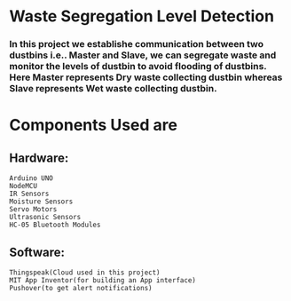 # Waste Segregation Level Detection
###  In this project we establishe communication between two dustbins i.e.. Master and Slave, we can segregate waste and monitor the levels of dustbin to avoid flooding of dustbins. Here Master represents Dry waste collecting dustbin whereas Slave represents Wet waste collecting dustbin.

# Components Used are
  ## Hardware:
    Arduino UNO
    NodeMCU
    IR Sensors
    Moisture Sensors
    Servo Motors
    Ultrasonic Sensors
    HC-05 Bluetooth Modules
  
  ## Software:
    Thingspeak(Cloud used in this project)
    MIT App Inventor(for building an App interface)
    Pushover(to get alert notifications)
